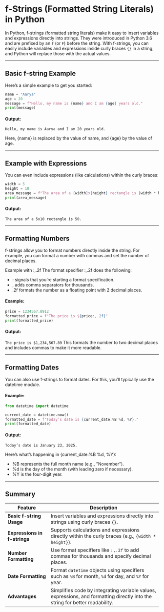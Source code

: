 # f-Strings (Formatted String Literals) in Python

In Python, f-strings (formatted string literals) make it easy to insert variables and expressions directly into strings. They were introduced in Python 3.6 and are prefixed by an `f` (or `F`) before the string. With f-strings, you can easily include variables and expressions inside curly braces `{}` in a string, and Python will replace those with the actual values.

---

## Basic f-string Example

Here’s a simple example to get you started:

```python
name = "Aarya"
age = 20
message = f"Hello, my name is {name} and I am {age} years old."
print(message)
```
#### Output:
```Hello, my name is Aarya and I am 20 years old.```

Here, {name} is replaced by the value of name, and {age} by the value of age.

---

## Example with Expressions

You can even include expressions (like calculations) within the curly braces:
```python
width = 5
height = 10
area_message = f"The area of a {width}x{height} rectangle is {width * height}."
print(area_message)
```
#### Output:
```The area of a 5x10 rectangle is 50.```

---

## Formatting Numbers

f-strings allow you to format numbers directly inside the string. For example, you can format a number with commas and set the number of decimal places.

Example with :,.2f
The format specifier :,.2f does the following:

- : signals that you’re starting a format specification.
- , adds comma separators for thousands.
- .2f formats the number as a floating point with 2 decimal places.

#### Example:
```python
price = 1234567.8912
formatted_price = f"The price is ${price:,.2f}"
print(formatted_price)
```
#### Output:
```The price is $1,234,567.89```
This formats the number to two decimal places and includes commas to make it more readable.

---

## Formatting Dates

You can also use f-strings to format dates. For this, you’ll typically use the datetime module.

#### Example:
```python
from datetime import datetime

current_date = datetime.now()
formatted_date = f"Today’s date is {current_date:%B %d, %Y}."
print(formatted_date)
```
#### Output:
```Today’s date is January 23, 2025.```

Here’s what’s happening in {current_date:%B %d, %Y}:

- %B represents the full month name (e.g., "November").
- %d is the day of the month (with leading zero if necessary).
- %Y is the four-digit year.

---

## Summary

| **Feature**              | **Description**                                                                                                     |
|---------------------------|---------------------------------------------------------------------------------------------------------------------|
| **Basic f-string Usage**  | Insert variables and expressions directly into strings using curly braces `{}`.                                     |
| **Expressions in f-strings** | Supports calculations and expressions directly within the curly braces (e.g., `{width * height}`).                  |
| **Number Formatting**     | Use format specifiers like `:,.2f` to add commas for thousands and specify decimal places.                          |
| **Date Formatting**       | Format `datetime` objects using specifiers such as `%B` for month, `%d` for day, and `%Y` for year.                 |
| **Advantages**            | Simplifies code by integrating variable values, expressions, and formatting directly into the string for better readability. |


